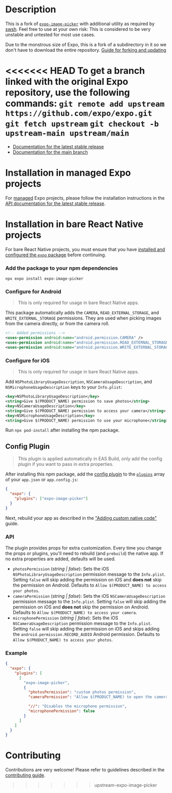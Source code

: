 # Description

This is a fork of [`expo-image-picker`](https://www.npmjs.com/package/expo-image-picker) with additional utility as required by [swsh](https://www.joinswsh.com). Feel free to use at your own risk: This is considered to be very unstable and untested for most use cases.

Due to the monstrous size of Expo, this is a fork of a subdirectory in it so we don't have to download the entire repository. [Guide for forking and updating](https://stackoverflow.com/a/24577293)

<<<<<<< HEAD
To get a branch linked with the original Expo repository, use the following commands:
`git remote add upstream https://github.com/expo/expo.git`
`git fetch upstream`
`git checkout -b upstream-main upstream/main`
=======
- [Documentation for the latest stable release](https://docs.expo.dev/versions/latest/sdk/imagepicker/)
- [Documentation for the main branch](https://docs.expo.dev/versions/unversioned/sdk/imagepicker/)

# Installation in managed Expo projects

For [managed](https://docs.expo.dev/archive/managed-vs-bare/) Expo projects, please follow the installation instructions in the [API documentation for the latest stable release](https://docs.expo.dev/versions/latest/sdk/imagepicker/).

# Installation in bare React Native projects

For bare React Native projects, you must ensure that you have [installed and configured the `expo` package](https://docs.expo.dev/bare/installing-expo-modules/) before continuing.

### Add the package to your npm dependencies

```
npx expo install expo-image-picker
```

### Configure for Android

> This is only required for usage in bare React Native apps.

This package automatically adds the `CAMERA`, `READ_EXTERNAL_STORAGE`, and `WRITE_EXTERNAL_STORAGE` permissions. They are used when picking images from the camera directly, or from the camera roll.

```xml
<!-- Added permissions -->
<uses-permission android:name="android.permission.CAMERA" />
<uses-permission android:name="android.permission.READ_EXTERNAL_STORAGE" />
<uses-permission android:name="android.permission.WRITE_EXTERNAL_STORAGE" />
```

### Configure for iOS

> This is only required for usage in bare React Native apps.

Add `NSPhotoLibraryUsageDescription`, `NSCameraUsageDescription`, and `NSMicrophoneUsageDescription` keys to your `Info.plist`:

```xml
<key>NSPhotoLibraryUsageDescription</key>
<string>Give $(PRODUCT_NAME) permission to save photos</string>
<key>NSCameraUsageDescription</key>
<string>Give $(PRODUCT_NAME) permission to access your camera</string>
<key>NSMicrophoneUsageDescription</key>
<string>Give $(PRODUCT_NAME) permission to use your microphone</string>
```

Run `npx pod-install` after installing the npm package.

## Config Plugin

> This plugin is applied automatically in EAS Build, only add the config plugin if you want to pass in extra properties.

After installing this npm package, add the [config plugin](https://docs.expo.dev/config-plugins/introduction) to the [`plugins`](https://docs.expo.io/versions/latest/config/app/#plugins) array of your `app.json` or `app.config.js`:

```json
{
  "expo": {
    "plugins": ["expo-image-picker"]
  }
}
```

Next, rebuild your app as described in the ["Adding custom native code"](https://docs.expo.dev/workflow/customizing/) guide.

### API

The plugin provides props for extra customization. Every time you change the props or plugins, you'll need to rebuild (and `prebuild`) the native app. If no extra properties are added, defaults will be used.

- `photosPermission` (_string | false_): Sets the iOS `NSPhotoLibraryUsageDescription` permission message to the `Info.plist`. Setting `false` will skip adding the permission on iOS and **does not** skip the permission on Android. Defaults to `Allow $(PRODUCT_NAME) to access your photos`.
- `cameraPermission` (_string | false_): Sets the iOS `NSCameraUsageDescription` permission message to the `Info.plist`. Setting `false` will skip adding the permission on iOS and **does not** skip the permission on Android. Defaults to `Allow $(PRODUCT_NAME) to access your camera`.
- `microphonePermission` (_string | false_): Sets the iOS `NSCameraUsageDescription` permission message to the `Info.plist`. Setting `false` will skip adding the permission on iOS and skips adding the `android.permission.RECORD_AUDIO` Android permission. Defaults to `Allow $(PRODUCT_NAME) to access your photos`.

### Example

```json
{
  "expo": {
    "plugins": [
      [
        "expo-image-picker",
        {
          "photosPermission": "custom photos permission",
          "cameraPermission": "Allow $(PRODUCT_NAME) to open the camera",

          "//": "Disables the microphone permission",
          "microphonePermission": false
        }
      ]
    ]
  }
}
```

# Contributing

Contributions are very welcome! Please refer to guidelines described in the [contributing guide](https://github.com/expo/expo#contributing).
>>>>>>> upstream-expo-image-picker
